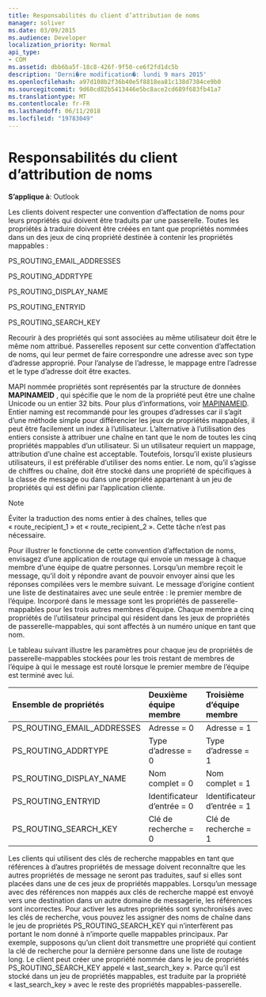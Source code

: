 ```yaml
---
title: Responsabilités du client d’attribution de noms
manager: soliver
ms.date: 03/09/2015
ms.audience: Developer
localization_priority: Normal
api_type:
- COM
ms.assetid: dbb6ba5f-18c8-426f-9f50-ce6f2fd1dc5b
description: 'Derni�re modification�: lundi 9 mars 2015'
ms.openlocfilehash: a97d108b2f36b40e5f8818ea81c138d7384ce9b0
ms.sourcegitcommit: 9d60cd82b5413446e5bc8ace2cd689f683fb41a7
ms.translationtype: MT
ms.contentlocale: fr-FR
ms.lasthandoff: 06/11/2018
ms.locfileid: "19783049"
---
```

# <a name="client-naming-responsibilities"></a>Responsabilités du client d’attribution de noms

  
  
**S’applique à**: Outlook 
  
Les clients doivent respecter une convention d’affectation de noms pour leurs propriétés qui doivent être traduits par une passerelle. Toutes les propriétés à traduire doivent être créées en tant que propriétés nommées dans un des jeux de cinq propriété destinée à contenir les propriétés mappables :
  
PS_ROUTING_EMAIL_ADDRESSES
  
PS_ROUTING_ADDRTYPE
  
PS_ROUTING_DISPLAY_NAME
  
PS_ROUTING_ENTRYID
  
PS_ROUTING_SEARCH_KEY
  
Recourir à des propriétés qui sont associées au même utilisateur doit être le même nom attribué. Passerelles reposent sur cette convention d’affectation de noms, qui leur permet de faire correspondre une adresse avec son type d’adresse approprié. Pour l’analyse de l’adresse, le mappage entre l’adresse et le type d’adresse doit être exactes.
  
MAPI nommée propriétés sont représentés par la structure de données **MAPINAMEID** , qui spécifie que le nom de la propriété peut être une chaîne Unicode ou un entier 32 bits. Pour plus d’informations, voir [MAPINAMEID](mapinameid.md). Entier naming est recommandé pour les groupes d’adresses car il s’agit d’une méthode simple pour différencier les jeux de propriétés mappables, il peut être facilement un index à l’utilisateur. L’alternative à l’utilisation des entiers consiste à attribuer une chaîne en tant que le nom de toutes les cinq propriétés mappables d’un utilisateur. Si un utilisateur requiert un mappage, attribution d’une chaîne est acceptable. Toutefois, lorsqu’il existe plusieurs utilisateurs, il est préférable d’utiliser des noms entier. Le nom, qu’il s’agisse de chiffres ou chaîne, doit être stocké dans une propriété de spécifiques à la classe de message ou dans une propriété appartenant à un jeu de propriétés qui est défini par l’application cliente. 
  
> [!NOTE]
> Éviter la traduction des noms entier à des chaînes, telles que « route_recipient_1 » et « route_recipient_2 ». Cette tâche n’est pas nécessaire. 
  
Pour illustrer le fonctionne de cette convention d’affectation de noms, envisagez d’une application de routage qui envoie un message à chaque membre d’une équipe de quatre personnes. Lorsqu’un membre reçoit le message, qu’il doit y répondre avant de pouvoir envoyer ainsi que les réponses compilées vers le membre suivant. Le message d’origine contient une liste de destinataires avec une seule entrée : le premier membre de l’équipe. Incorporé dans le message sont les propriétés de passerelle-mappables pour les trois autres membres d’équipe. Chaque membre a cinq propriétés de l’utilisateur principal qui résident dans les jeux de propriétés de passerelle-mappables, qui sont affectés à un numéro unique en tant que nom. 
  
Le tableau suivant illustre les paramètres pour chaque jeu de propriétés de passerelle-mappables stockées pour les trois restant de membres de l’équipe à qui le message est routé lorsque le premier membre de l’équipe est terminé avec lui.
  
|**Ensemble de propriétés**|**Deuxième équipe <br/> membre**|**Troisième d’équipe <br/> membre**|**Quatrième de l’équipe <br/> membre**|
|:-----|:-----|:-----|:-----|
|PS_ROUTING_EMAIL_ADDRESSES  <br/> |Adresse = 0  <br/> |Adresse = 1  <br/> |Adresse = 2  <br/> |
|PS_ROUTING_ADDRTYPE  <br/> |Type d’adresse = 0  <br/> |Type d’adresse = 1  <br/> |Type d’adresse = 2  <br/> |
|PS_ROUTING_DISPLAY_NAME  <br/> |Nom complet = 0  <br/> |Nom complet = 1  <br/> |Nom complet = 2  <br/> |
|PS_ROUTING_ENTRYID  <br/> |Identificateur d’entrée = 0  <br/> |Identificateur d’entrée = 1  <br/> |Identificateur d’entrée = 2  <br/> |
|PS_ROUTING_SEARCH_KEY  <br/> |Clé de recherche = 0  <br/> |Clé de recherche = 1  <br/> |Clé de recherche = 2  <br/> |
   
Les clients qui utilisent des clés de recherche mappables en tant que références à d’autres propriétés de message doivent reconnaître que les autres propriétés de message ne seront pas traduites, sauf si elles sont placées dans une de ces jeux de propriétés mappables. Lorsqu’un message avec des références non mappés aux clés de recherche mappé est envoyé vers une destination dans un autre domaine de messagerie, les références sont incorrectes. Pour activer les autres propriétés sont synchronisés avec les clés de recherche, vous pouvez les assigner des noms de chaîne dans le jeu de propriétés PS_ROUTING_SEARCH_KEY qui n’interfèrent pas portant le nom donné à n’importe quelle mappables principaux. Par exemple, supposons qu’un client doit transmettre une propriété qui contient la clé de recherche pour la dernière personne dans une liste de routage long. Le client peut créer une propriété nommée dans le jeu de propriétés PS_ROUTING_SEARCH_KEY appelé « last_search_key ». Parce qu’il est stocké dans un jeu de propriétés mappables, est traduite par la propriété « last_search_key » avec le reste des propriétés mappables-passerelle.
  

